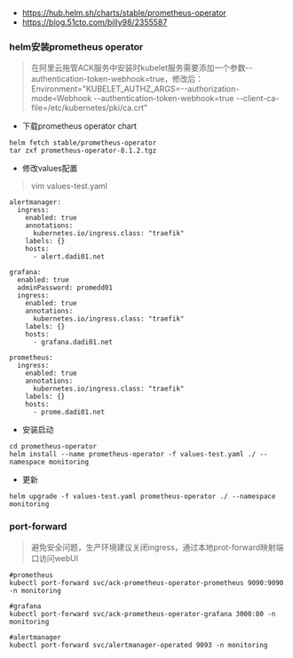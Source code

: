* https://hub.helm.sh/charts/stable/prometheus-operator
* https://blog.51cto.com/billy98/2355587

### helm安装prometheus operator
> 在阿里云拖管ACK服务中安装时kubelet服务需要添加一个参数--authentication-token-webhook=true，修改后：
Environment="KUBELET_AUTHZ_ARGS=--authorization-mode=Webhook --authentication-token-webhook=true --client-ca-file=/etc/kubernetes/pki/ca.crt"
* 下载prometheus operator chart
```
helm fetch stable/prometheus-operator
tar zxf prometheus-operator-8.1.2.tgz
```

* 修改values配置
>vim values-test.yaml
```
alertmanager:
  ingress:
    enabled: true
    annotations: 
      kubernetes.io/ingress.class: "traefik"
    labels: {}
    hosts: 
      - alert.dadi01.net

grafana:
  enabled: true
  adminPassword: promedd01
  ingress:
    enabled: true
    annotations: 
      kubernetes.io/ingress.class: "traefik"
    labels: {}
    hosts: 
      - grafana.dadi01.net

prometheus:
  ingress:
    enabled: true
    annotations: 
      kubernetes.io/ingress.class: "traefik"
    labels: {}
    hosts: 
      - prome.dadi01.net
```


* 安装启动
```
cd prometheus-operator
helm install --name prometheus-operator -f values-test.yaml ./ --namespace monitoring
```

* 更新
```
helm upgrade -f values-test.yaml prometheus-operator ./ --namespace monitoring
```


### port-forward
>避免安全问题，生产环境建议关闭ingress，通过本地prot-forward映射端口访问webUI
```
#prometheus
kubectl port-forward svc/ack-prometheus-operator-prometheus 9090:9090 -n monitoring

#grafana
kubectl port-forward svc/ack-prometheus-operator-grafana 3000:80 -n monitoring

#alertmanager
kubectl port-forward svc/alertmanager-operated 9093 -n monitoring
```